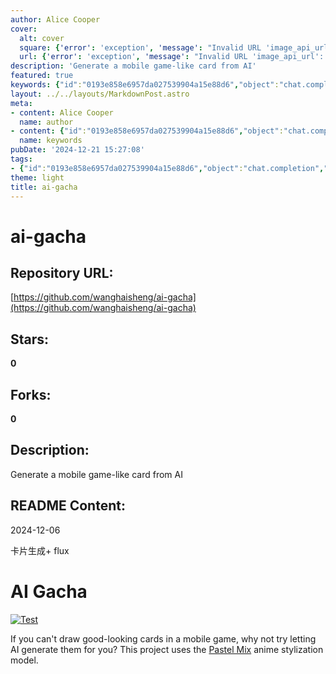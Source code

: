 ```yaml
---
author: Alice Cooper
cover:
  alt: cover
  square: {'error': 'exception', 'message': "Invalid URL 'image_api_url': No scheme supplied. Perhaps you meant https://image_api_url?"}
  url: {'error': 'exception', 'message': "Invalid URL 'image_api_url': No scheme supplied. Perhaps you meant https://image_api_url?"}
description: 'Generate a mobile game-like card from AI'
featured: true
keywords: {"id":"0193e858e6957da027539904a15e88d6","object":"chat.completion","created":1734769960,"model":"Qwen/Qwen2.5-7B-Instruct","choices":[{"index":0,"message":{"role":"assistant","content":"### Keywords\n- AI\n- Gacha\n- Mobile game\n- Card generation\n- Anime stylization\n- Pastel Mix\n- Automated card generation\n- Flux\n- GitHub\n\n### Tags\n- AI Technology\n- Game Development\n- Creative Tools\n- Card Games\n- Automation\n- Mobile Apps\n- Open Source\n- Anime Art Style"},"finish_reason":"stop"}],"usage":{"prompt_tokens":172,"completion_tokens":73,"total_tokens":245},"system_fingerprint":""}
layout: ../../layouts/MarkdownPost.astro
meta:
- content: Alice Cooper
  name: author
- content: {"id":"0193e858e6957da027539904a15e88d6","object":"chat.completion","created":1734769960,"model":"Qwen/Qwen2.5-7B-Instruct","choices":[{"index":0,"message":{"role":"assistant","content":"### Keywords\n- AI\n- Gacha\n- Mobile game\n- Card generation\n- Anime stylization\n- Pastel Mix\n- Automated card generation\n- Flux\n- GitHub\n\n### Tags\n- AI Technology\n- Game Development\n- Creative Tools\n- Card Games\n- Automation\n- Mobile Apps\n- Open Source\n- Anime Art Style"},"finish_reason":"stop"}],"usage":{"prompt_tokens":172,"completion_tokens":73,"total_tokens":245},"system_fingerprint":""}
  name: keywords
pubDate: '2024-12-21 15:27:08'
tags:
- {"id":"0193e858e6957da027539904a15e88d6","object":"chat.completion","created":1734769960,"model":"Qwen/Qwen2.5-7B-Instruct","choices":[{"index":0,"message":{"role":"assistant","content":"### Keywords\n- AI\n- Gacha\n- Mobile game\n- Card generation\n- Anime stylization\n- Pastel Mix\n- Automated card generation\n- Flux\n- GitHub\n\n### Tags\n- AI Technology\n- Game Development\n- Creative Tools\n- Card Games\n- Automation\n- Mobile Apps\n- Open Source\n- Anime Art Style"},"finish_reason":"stop"}],"usage":{"prompt_tokens":172,"completion_tokens":73,"total_tokens":245},"system_fingerprint":""}
theme: light
title: ai-gacha
---
```


# ai-gacha

## Repository URL: 
[https://github.com/wanghaisheng/ai-gacha](https://github.com/wanghaisheng/ai-gacha)

## Stars: 
**0**

## Forks: 
**0**

## Description: 
Generate a mobile game-like card from AI

## README Content: 
2024-12-06

卡片生成+ flux

AI Gacha
===

[![Test](https://github.com/elct9620/ai-gacha/actions/workflows/test.yml/badge.svg)](https://github.com/elct9620/ai-gacha/actions/workflows/test.yml)

If you can't draw good-looking cards in a mobile game, why not try letting AI generate them for you? This project uses the [Pastel Mix](https://huggingface.co/andite/pastel-mix) anime stylization model.

